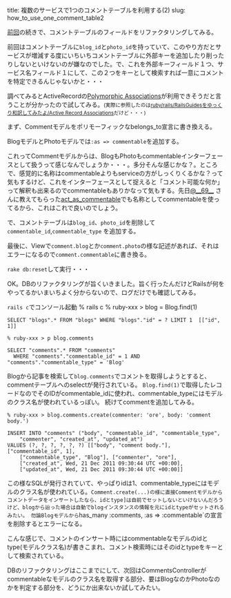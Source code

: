 title: 複数のサービスで1つのコメントテーブルを利用する(2)
slug: how_to_use_one_comment_table2

[前回](/blog/2011/12/20/how_to_use_one_comment_table/)の続きで、コメントテーブルのフィールドをリファクタリングしてみる。

前回はコメントテーブルに`blog_id`と`photo_id`を持っていて、このやり方だとサービスが増減する度にいちいちコメントテーブルに外部キーを追加したり削ったりしないといけないのが嫌なのでした。で、これを外部キーフィールド１つ、サービス名フィールド１にして、この２つをキーとして検索すれば一意にコメントを特定できるんじゃないかと・・・

調べてみるとActiveRecordの[Polymorphic Associations](http://guides.rubyonrails.org/association_basics.html#polymorphic-associations)が利用できそうだと言うことが分かったので試してみる。<small>(実際に参照したのは[ruby/rails/RailsGuidesをゆっくり和訳してみたよ/Active Record Associations](http://wiki.usagee.co.jp/ruby/rails/RailsGuides%E3%82%92%E3%82%86%E3%81%A3%E3%81%8F%E3%82%8A%E5%92%8C%E8%A8%B3%E3%81%97%E3%81%A6%E3%81%BF%E3%81%9F%E3%82%88/Active%20Record%20Associations#t758e640)だけど・・・)</small>

まず、Commentモデルをポリモーフィックなbelongs_to宣言に書き換える。
<script src="https://gist.github.com/1505127.js?file=comment.rb"></script>

BlogモデルとPhotoモデルでは`:as => commentable`を追加する。
<script src="https://gist.github.com/1505127.js?file=blog.rb"></script>
<script src="https://gist.github.com/1505127.js?file=photo.rb"></script>

これってCommentモデルからは、BlogもPhotoもcommentableインターフェースとして扱うって感じなんでしょうか・・・。多分そんな感じかな？。ところで、感覚的に名称はcommentableよりもserviceの方がしっくりくるかな？って気もするけど、これをインターフェースとして捉えると「コメント可能な何か」って解釈も出来るのでcommentableもありかなって気もする。先日[@\_\_69\_\_](https://twitter.com/#!/__69__) さんに教えてもらった[act_as_commentable](https://sites.google.com/site/railssiryou/gem/-16-a-commenting-system---part-1-acts_as_commentableno-yi-denamono)でも名称としてcommentableを使ってるから、これはこれで良いのでしょう。

で、コメントテーブルは`blog_id`、`photo_id`を削除して`commentable_id`,`commentable_type` を追加する。
<script src="https://gist.github.com/1505127.js?file=schema.rb"></script>

最後に、Viewで`comment.blog`とか`comment.photo`の様な記述があれば、それはエラーになるので`comment.commentable`に書き換る。

`rake db:reset`して実行・・・

OK。DBのリファクタリングが旨くいきました。旨く行ったんだけどRailsが何をやってるかいまいちよく分からないので、ログだけでも確認してみる。

`rails c`でコンソール起動
    % rails c
    % ruby-xxx > blog = Blog.find(1)
    
    SELECT "blogs".* FROM "blogs" WHERE "blogs"."id" = ? LIMIT 1  [["id", 1]] 
    
    % ruby-xxx > p blog.comments
    
    SELECT "comments".* FROM "comments"
      WHERE "comments"."commentable_id" = 1 AND "comments"."commentable_type" = 'Blog'

Blogから記事を検索して`blog.comments`でコメントを取得しようとすると、commentテーブルへのselectが発行されている。 `Blog.find(1)`で取得したレコードなのでそのIDがcommentable_idに使われ、commentable_typeにはモデルのクラス名が使われているっぽい。 続けてcommentを追加してみる。

    % ruby-xxx > blog.comments.create(commenter: 'ore', body: 'comment body.')
    
    INSERT INTO "comments" ("body", "commentable_id", "commentable_type", 
        "commenter", "created_at", "updated_at") 
    VALUES (?, ?, ?, ?, ?, ?) [["body", "comment body."], ["commentable_id", 1], 
        ["commentable_type", "Blog"], ["commenter", "ore"], 
        ["created_at", Wed, 21 Dec 2011 09:30:44 UTC +00:00], 
        ["updated_at", Wed, 21 Dec 2011 09:30:44 UTC +00:00]]

この様なSQLが発行されていて、やっぱりidは1、commentable_typeにはモデルのクラス名が使われている。`Comment.create(...)の様に直接Commentモデルからコメントデータをインサートしたなら、idとtype]は自前でセットしないといけないんだろうけど、blogから辿った場合は自動でblogインスタンスの情報を元にidとtypeがセットされるみたい。 勿論Blogモデルから`has_many :comments, :as => :commentable`の宣言を削除するとエラーになる。

こんな感じで、コメントのインサート時にはcommentableなモデルのidとtype(モデルクラス名)が書きこまれ、コメント検索時にはそのidとtypeをキーとして検索されている。

DBのリファクタリングはここまでにして、次回はCommentsControllerがcommentableなモデルのクラス名を取得する部分、要はBlogなのかPhotoなのかを判定する部分を、どうにか出来ないか試してみたい。
